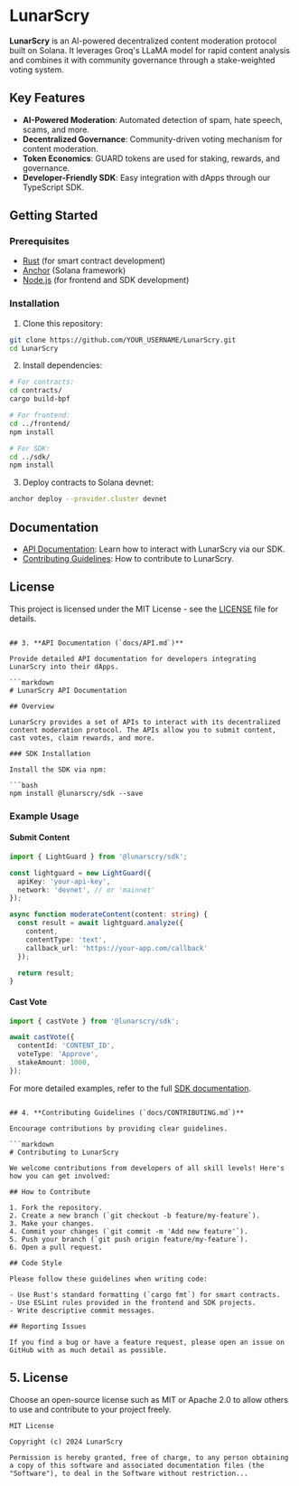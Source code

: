 # LunarScry

**LunarScry** is an AI-powered decentralized content moderation protocol built on Solana. It leverages Groq's LLaMA model for rapid content analysis and combines it with community governance through a stake-weighted voting system.

## Key Features

- **AI-Powered Moderation**: Automated detection of spam, hate speech, scams, and more.
- **Decentralized Governance**: Community-driven voting mechanism for content moderation.
- **Token Economics**: GUARD tokens are used for staking, rewards, and governance.
- **Developer-Friendly SDK**: Easy integration with dApps through our TypeScript SDK.

## Getting Started

### Prerequisites

- [Rust](https://www.rust-lang.org/) (for smart contract development)
- [Anchor](https://project-serum.github.io/anchor/getting-started/introduction.html) (Solana framework)
- [Node.js](https://nodejs.org/) (for frontend and SDK development)

### Installation

1. Clone this repository:

```bash
git clone https://github.com/YOUR_USERNAME/LunarScry.git
cd LunarScry
```

2. Install dependencies:

```bash
# For contracts:
cd contracts/
cargo build-bpf

# For frontend:
cd ../frontend/
npm install

# For SDK:
cd ../sdk/
npm install
```

3. Deploy contracts to Solana devnet:

```bash
anchor deploy --provider.cluster devnet
```

## Documentation

- [API Documentation](docs/API.md): Learn how to interact with LunarScry via our SDK.
- [Contributing Guidelines](docs/CONTRIBUTING.md): How to contribute to LunarScry.

## License

This project is licensed under the MIT License - see the [LICENSE](LICENSE) file for details.
```

## 3. **API Documentation (`docs/API.md`)**

Provide detailed API documentation for developers integrating LunarScry into their dApps.

```markdown
# LunarScry API Documentation

## Overview

LunarScry provides a set of APIs to interact with its decentralized content moderation protocol. The APIs allow you to submit content, cast votes, claim rewards, and more.

### SDK Installation

Install the SDK via npm:

```bash
npm install @lunarscry/sdk --save
```

### Example Usage

#### Submit Content

```typescript
import { LightGuard } from '@lunarscry/sdk';

const lightguard = new LightGuard({
  apiKey: 'your-api-key',
  network: 'devnet', // or 'mainnet'
});

async function moderateContent(content: string) {
  const result = await lightguard.analyze({
    content,
    contentType: 'text',
    callback_url: 'https://your-app.com/callback'
  });

  return result;
}
```

#### Cast Vote

```typescript
import { castVote } from '@lunarscry/sdk';

await castVote({
  contentId: 'CONTENT_ID',
  voteType: 'Approve',
  stakeAmount: 1000,
});
```

For more detailed examples, refer to the full [SDK documentation](https://lunarscry.dev/docs).
```

## 4. **Contributing Guidelines (`docs/CONTRIBUTING.md`)**

Encourage contributions by providing clear guidelines.

```markdown
# Contributing to LunarScry

We welcome contributions from developers of all skill levels! Here's how you can get involved:

## How to Contribute

1. Fork the repository.
2. Create a new branch (`git checkout -b feature/my-feature`).
3. Make your changes.
4. Commit your changes (`git commit -m 'Add new feature'`).
5. Push your branch (`git push origin feature/my-feature`).
6. Open a pull request.

## Code Style

Please follow these guidelines when writing code:

- Use Rust's standard formatting (`cargo fmt`) for smart contracts.
- Use ESLint rules provided in the frontend and SDK projects.
- Write descriptive commit messages.

## Reporting Issues

If you find a bug or have a feature request, please open an issue on GitHub with as much detail as possible.
```

## 5. **License**

Choose an open-source license such as MIT or Apache 2.0 to allow others to use and contribute to your project freely.

```plaintext
MIT License

Copyright (c) 2024 LunarScry

Permission is hereby granted, free of charge, to any person obtaining a copy of this software and associated documentation files (the "Software"), to deal in the Software without restriction...
```
